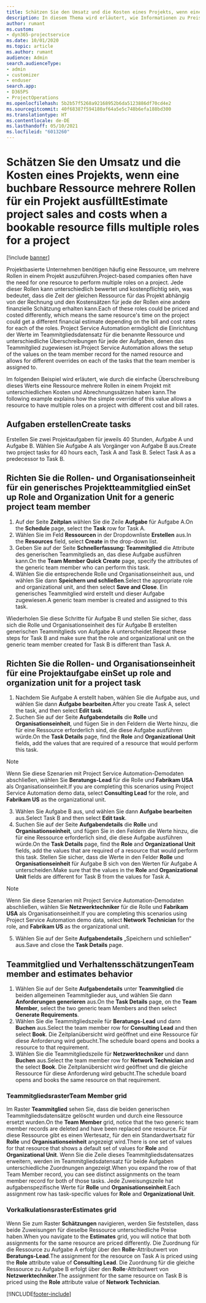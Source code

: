 ```yaml
---
title: Schätzen Sie den Umsatz und die Kosten eines Projekts, wenn eine buchbare Ressource mehrere Rollen für ein Projekt ausfüllt
description: In diesem Thema wird erläutert, wie Informationen zu Preisdimensionen verwendet werden können, um Preis- und Kostenschätzungen für eine Ressource zu unterstützen, die mehrere Rollen in einem Projekt ausfüllt.
author: rumant
ms.custom:
- dyn365-projectservice
ms.date: 10/01/2020
ms.topic: article
ms.author: rumant
audience: Admin
search.audienceType:
- admin
- customizer
- enduser
search.app:
- D365PS
- ProjectOperations
ms.openlocfilehash: 5b2b57f5268a92168952b6da5123886df70cd4e2
ms.sourcegitcommit: 40f68387f594180af64a5e5c748b6efa188bd300
ms.translationtype: HT
ms.contentlocale: de-DE
ms.lasthandoff: 05/10/2021
ms.locfileid: "6013260"
---
```

# <a name="estimate-project-sales-and-costs-when-a-bookable-resource-fills-multiple-roles-for-a-project"></a><span data-ttu-id="a45d5-103">Schätzen Sie den Umsatz und die Kosten eines Projekts, wenn eine buchbare Ressource mehrere Rollen für ein Projekt ausfüllt</span><span class="sxs-lookup"><span data-stu-id="a45d5-103">Estimate project sales and costs when a bookable resource fills multiple roles for a project</span></span> 

[!include [banner](../includes/psa-now-project-operations.md)]

<span data-ttu-id="a45d5-104">Projektbasierte Unternehmen benötigen häufig eine Ressource, um mehrere Rollen in einem Projekt auszuführen.</span><span class="sxs-lookup"><span data-stu-id="a45d5-104">Project-based companies often have the need for one resource to perform multiple roles on a project.</span></span> <span data-ttu-id="a45d5-105">Jede dieser Rollen kann unterschiedlich bewertet und kostenpflichtig sein, was bedeutet, dass die Zeit der gleichen Ressource für das Projekt abhängig von der Rechnung und den Kostensätzen für jede der Rollen eine andere finanzielle Schätzung erhalten kann.</span><span class="sxs-lookup"><span data-stu-id="a45d5-105">Each of these roles could be priced and costed differently, which means the same resource's time on the project could get a different financial estimate depending on the bill and cost rates for each of the roles.</span></span> <span data-ttu-id="a45d5-106">Project Service Automation ermöglicht die Einrichtung der Werte im Teammitgliedsdatensatz für die benannte Ressource und unterschiedliche Überschreibungen für jede der Aufgaben, denen das Teammitglied zugewiesen ist.</span><span class="sxs-lookup"><span data-stu-id="a45d5-106">Project Service Automation allows the setup of the values on the team member record for the named resource and allows for different overrides on each of the tasks that the team member is assigned to.</span></span>

<span data-ttu-id="a45d5-107">Im folgenden Beispiel wird erläutert, wie durch die einfache Überschreibung dieses Werts eine Ressource mehrere Rollen in einem Projekt mit unterschiedlichen Kosten und Abrechnungssätzen haben kann.</span><span class="sxs-lookup"><span data-stu-id="a45d5-107">The following example  explains how the simple override of this value allows a resource to have multiple roles on a project with different cost and bill rates.</span></span>

## <a name="create-tasks"></a><span data-ttu-id="a45d5-108">Aufgaben erstellen</span><span class="sxs-lookup"><span data-stu-id="a45d5-108">Create tasks</span></span>
<span data-ttu-id="a45d5-109">Erstellen Sie zwei Projektaufgaben für jeweils 40 Stunden, Aufgabe A und Aufgabe B. Wählen Sie Aufgabe A als Vorgänger von Aufgabe B aus.</span><span class="sxs-lookup"><span data-stu-id="a45d5-109">Create two project tasks for 40 hours each, Task A and Task B. Select Task A as a predecessor to Task B.</span></span>

## <a name="set-up-role-and-organization-unit-for-a-generic-project-team-member"></a><span data-ttu-id="a45d5-110">Richten Sie die Rollen- und Organisationseinheit für ein generisches Projektteammitglied ein</span><span class="sxs-lookup"><span data-stu-id="a45d5-110">Set up Role and Organization Unit for a generic project team member</span></span>

1. <span data-ttu-id="a45d5-111">Auf der Seite **Zeitplan** wählen Sie die Zeile **Aufgabe** für Aufgabe A.</span><span class="sxs-lookup"><span data-stu-id="a45d5-111">On the **Schedule** page, select the **Task** row for Task A.</span></span> 
2. <span data-ttu-id="a45d5-112">Wählen Sie im Feld **Ressourcen** in der Dropdownliste **Erstellen** aus.</span><span class="sxs-lookup"><span data-stu-id="a45d5-112">In the **Resources** field, select **Create** in the drop-down list.</span></span>
3. <span data-ttu-id="a45d5-113">Geben Sie auf der Seite **Schnellerfassung: Teammitglied** die Attribute des generischen Teammitglieds an, das diese Aufgabe ausführen kann.</span><span class="sxs-lookup"><span data-stu-id="a45d5-113">On the **Team Member Quick Create** page, specify the attributes of the generic team member who can perform this task.</span></span>
4. <span data-ttu-id="a45d5-114">Wählen Sie die entsprechende Rolle und Organisationseinheit aus, und wählen Sie dann **Speichern und schließen**.</span><span class="sxs-lookup"><span data-stu-id="a45d5-114">Select the appropriate role and organizational unit, and then select **Save and Close**.</span></span> <span data-ttu-id="a45d5-115">Ein generisches Teammitglied wird erstellt und dieser Aufgabe zugewiesen.</span><span class="sxs-lookup"><span data-stu-id="a45d5-115">A generic team member is created and assigned to this task.</span></span> 

<span data-ttu-id="a45d5-116">Wiederholen Sie diese Schritte für Aufgabe B und stellen Sie sicher, dass sich die Rolle und Organisationseinheit des für Aufgabe B erstellten generischen Teammitglieds von Aufgabe A unterscheidet.</span><span class="sxs-lookup"><span data-stu-id="a45d5-116">Repeat these steps for Task B and make sure that the role and organizational unit on the generic team member created for Task B is different than Task A.</span></span> 

## <a name="set-up-role-and-organization-unit-for-a-project-task"></a><span data-ttu-id="a45d5-117">Richten Sie die Rollen- und Organisationseinheit für eine Projektaufgabe ein</span><span class="sxs-lookup"><span data-stu-id="a45d5-117">Set up role and organization unit for a project task</span></span>

1. <span data-ttu-id="a45d5-118">Nachdem Sie Aufgabe A erstellt haben, wählen Sie die Aufgabe aus, und wählen Sie dann **Aufgabe bearbeiten**.</span><span class="sxs-lookup"><span data-stu-id="a45d5-118">After you create Task A, select the task, and then select **Edit task**.</span></span>
2. <span data-ttu-id="a45d5-119">Suchen Sie auf der Seite **Aufgabendetails** die **Rolle** und **Organisationseinheit**, und fügen Sie in den Feldern die Werte hinzu, die für eine Ressource erforderlich sind, die diese Aufgabe ausführen würde.</span><span class="sxs-lookup"><span data-stu-id="a45d5-119">On the **Task Details** page, find the **Role** and **Organizational Unit** fields, add the values that are required of a resource that would perform this task.</span></span> 

  > [!NOTE]
  > <span data-ttu-id="a45d5-120">Wenn Sie diese Szenarien mit Project Service Automation-Demodaten abschließen, wählen Sie **Beratungs-Lead** für die Rolle und **Fabrikam USA** als Organisationseinheit.</span><span class="sxs-lookup"><span data-stu-id="a45d5-120">If you are completing this scenarios using Project Service Automation demo data, select **Consulting Lead** for the role, and **Fabrikam US** as the organizational unit.</span></span>

3. <span data-ttu-id="a45d5-121">Wählen Sie Aufgabe B aus, und wählen Sie dann **Aufgabe bearbeiten** aus.</span><span class="sxs-lookup"><span data-stu-id="a45d5-121">Select Task B and then select **Edit task**.</span></span>
4. <span data-ttu-id="a45d5-122">Suchen Sie auf der Seite **Aufgabendetails** die **Rolle** und **Organisationseinheit**, und fügen Sie in den Feldern die Werte hinzu, die für eine Ressource erforderlich sind, die diese Aufgabe ausführen würde.</span><span class="sxs-lookup"><span data-stu-id="a45d5-122">On the **Task Details** page, find the **Role** and **Organizational Unit** fields, add the values that are required of a resource that would perform this task.</span></span> <span data-ttu-id="a45d5-123">Stellen Sie sicher, dass die Werte in den Felder **Rolle** und **Organisationseinheit** für Aufgabe B sich von den Werten für Aufgabe A unterscheiden.</span><span class="sxs-lookup"><span data-stu-id="a45d5-123">Make sure that the values in the **Role** and **Organizational Unit** fields are different for Task B from the values for Task A.</span></span> 

  > [!NOTE]
  > <span data-ttu-id="a45d5-124">Wenn Sie diese Szenarien mit Project Service Automation-Demodaten abschließen, wählen Sie **Netzwerktechniker** für die Rolle und **Fabrikam USA** als Organisationseinheit.</span><span class="sxs-lookup"><span data-stu-id="a45d5-124">If you are completing this scenarios using Project Service Automation demo data, select **Network Technician** for the role, and **Fabrikam US** as the organizational unit.</span></span>

5. <span data-ttu-id="a45d5-125">Wählen Sie auf der Seite **Aufgabendetails** „Speichern und schließen“ aus.</span><span class="sxs-lookup"><span data-stu-id="a45d5-125">Save and close the **Task Details** page.</span></span> 

## <a name="team-member-and-estimates-behavior"></a><span data-ttu-id="a45d5-126">Teammitglied und Verhaltensschätzungen</span><span class="sxs-lookup"><span data-stu-id="a45d5-126">Team member and estimates behavior</span></span> 

1. <span data-ttu-id="a45d5-127">Wählen Sie auf der Seite **Aufgabendetails** unter **Teammitglied** die beiden allgemeinen Teammitglieder aus, und wählen Sie dann **Anforderungen generieren** aus.</span><span class="sxs-lookup"><span data-stu-id="a45d5-127">On the **Task Details** page, on the **Team Member**, select the two generic team Members and then select **Generate Requirements**.</span></span> 
2. <span data-ttu-id="a45d5-128">Wählen Sie die Teammitgliedszeile für **Beratungs-Lead** und dann **Buchen** aus.</span><span class="sxs-lookup"><span data-stu-id="a45d5-128">Select the team member row for **Consulting Lead** and then select **Book**.</span></span> <span data-ttu-id="a45d5-129">Die Zeitplanübersicht wird geöffnet und eine Ressource für diese Anforderung wird gebucht.</span><span class="sxs-lookup"><span data-stu-id="a45d5-129">The schedule board opens and books a resource to that requirement.</span></span>
3. <span data-ttu-id="a45d5-130">Wählen Sie die Teammitgliedszeile für **Netzwerktechniker** und dann **Buchen** aus.</span><span class="sxs-lookup"><span data-stu-id="a45d5-130">Select the team member row for **Network Technician** and the select **Book**.</span></span> <span data-ttu-id="a45d5-131">Die Zeitplanübersicht wird geöffnet und die gleiche Ressource für diese Anforderung wird gebucht.</span><span class="sxs-lookup"><span data-stu-id="a45d5-131">The schedule board opens and books the same resource on that requirement.</span></span>

### <a name="team-member-grid"></a><span data-ttu-id="a45d5-132">Teammitgliedsraster</span><span class="sxs-lookup"><span data-stu-id="a45d5-132">Team Member grid</span></span> 
<span data-ttu-id="a45d5-133">Im Raster **Teammitglied** sehen Sie, dass die beiden generischen Teammitgliedsdatensätze gelöscht wurden und durch eine Ressource ersetzt wurden.</span><span class="sxs-lookup"><span data-stu-id="a45d5-133">On the **Team Member** grid, notice that the two generic team member records are deleted and have been replaced one resource.</span></span> <span data-ttu-id="a45d5-134">Für diese Ressource gibt es einen Wertesatz, für den ein Standardwertsatz für **Rolle** und **Organisationseinheit** angezeigt wird.</span><span class="sxs-lookup"><span data-stu-id="a45d5-134">There is one set of values for that resource that shows a default set of values for **Role** and **Organizational Unit**.</span></span>
<span data-ttu-id="a45d5-135">Wenn Sie die Zeile dieses Teammitgliedsdatensatzes erweitern, werden im Teammitgliedsdatensatz für beide Aufgaben unterschiedliche Zuordnungen angezeigt.</span><span class="sxs-lookup"><span data-stu-id="a45d5-135">When you expand the row of that Team Member record, you can see distinct assignments on the team member record for both of those tasks.</span></span> <span data-ttu-id="a45d5-136">Jede Zuweisungszeile hat aufgabenspezifische Werte für **Rolle** und **Organisationseinheit**.</span><span class="sxs-lookup"><span data-stu-id="a45d5-136">Each assignment row has task-specific values for **Role** and **Organizational Unit**.</span></span> 

### <a name="estimates-grid"></a><span data-ttu-id="a45d5-137">Vorkalkulationsraster</span><span class="sxs-lookup"><span data-stu-id="a45d5-137">Estimates grid</span></span> 
<span data-ttu-id="a45d5-138">Wenn Sie zum Raster **Schätzungen** navigieren, werden Sie feststellen, dass beide Zuweisungen für dieselbe Ressource unterschiedliche Preise haben.</span><span class="sxs-lookup"><span data-stu-id="a45d5-138">When you navigate to the **Estimates** grid, you will notice that both assignments for the same resource are priced differently.</span></span>
<span data-ttu-id="a45d5-139">Die Zuordnung für die Ressource zu Aufgabe A erfolgt über den **Rolle**-Attributwert von **Beratungs-Lead**.</span><span class="sxs-lookup"><span data-stu-id="a45d5-139">The assignment for the resource on Task A is priced using the **Role** attribute value of **Consulting Lead**.</span></span> <span data-ttu-id="a45d5-140">Die Zuordnung für die gleiche Ressource zu Aufgabe B erfolgt über den **Rolle**-Attributwert von **Netzwerktechniker**.</span><span class="sxs-lookup"><span data-stu-id="a45d5-140">The assignment for the same resource on Task B is priced using the **Role** attribute value of **Network Technician**.</span></span>



[!INCLUDE[footer-include](../includes/footer-banner.md)]